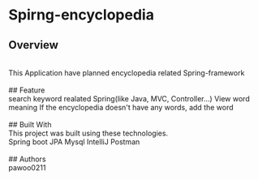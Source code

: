 # Spirng-encyclopedia

## Overview
<br>
This Application have planned encyclopedia related Spring-framework
<br>
<br>
## Feature
<br>
search keyword realated Spring(like Java, MVC, Controller...)
View word meaning
If the encyclopedia doesn't have any words, add the word
<br>
<br>
## Built With
<br>
This project was built using these technologies.
<br>
Spring boot
JPA
Mysql
IntelliJ
Postman
<br>
<br>
## Authors
<br>
pawoo0211
